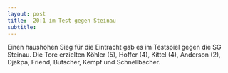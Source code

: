 ```yaml
---
layout: post
title:  20:1 im Test gegen Steinau
subtitle:  
---
```


Einen haushohen Sieg für die Eintracht gab es im Testspiel gegen die SG Steinau. Die Tore erzielten Köhler (5), Hoffer (4), Kittel (4), Anderson (2), Djakpa, Friend, Butscher, Kempf und Schnellbacher.


